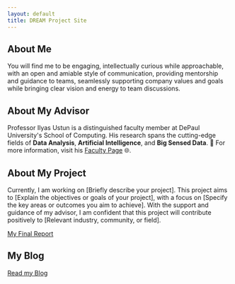```yaml
---
layout: default
title: DREAM Project Site
---
```


## About Me

You will find me to be engaging, intellectually curious while approachable, with an open and amiable style of communication, providing mentorship and guidance to teams, seamlessly supporting company values and goals while bringing clear vision and energy to team discussions.

## About My Advisor

Professor Ilyas Ustun is a distinguished faculty member at DePaul University's School of Computing. His research spans the cutting-edge fields of **Data Analysis**, **Artificial Intelligence**, and **Big Sensed Data**. 🚀 For more information, visit his [Faculty Page](https://www.cdm.depaul.edu/Faculty-and-Staff/Pages/faculty-info.aspx?fid=1462) 🌐.

## About My Project

Currently, I am working on [Briefly describe your project]. This project aims to [Explain the objectives or goals of your project], with a focus on [Specify the key areas or outcomes you aim to achieve]. With the support and guidance of my advisor, I am confident that this project will contribute positively to [Relevant industry, community, or field].

[My Final Report](files/finalreport.pdf)

## My Blog

[Read my Blog](blog.html)
